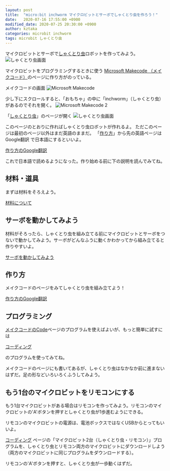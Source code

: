 ```yaml
---
layout: post
title:  "micro:bit inchworm マイクロビットとサーボでしゃくとり虫を作ろう！"
date:   2020-07-16 17:55:00 +0900
modified_date: 2020-07-25 20:30:00 +0900
author: kztaka
categories: microbit inchworm
tags: microbit しゃくとり虫
---
```

マイクロビットとサーボで[しゃくとり虫](https://makecode.microbit.org/projects/inchworm)ロボットを作ってみよう。
![しゃくとり虫画面](/blog/images/2020/0716-img003.png)

マイクロビットをプログラミングするときに使う [Microsoft Makecode （メイクコード）](https://makecode.microbit.org/)のページに作り方がのっている。

メイクコードの画面
![Microsoft Makecode](/blog/images/2020/0716-img001.png)

少し下にスクロールすると、「おもちゃ」の中に「inchworm」（しゃくとり虫）があるのでそれを開く。
![Microsoft Makecode 2](/blog/images/2020/0716-img002.png)

「[しゃくとり虫](https://makecode.microbit.org/projects/inchworm)」のページが開く
![しゃくとり虫画面](/blog/images/2020/0716-img003.png)

このページのとおりに作ればしゃくとり虫ロボットが作れるよ。
ただこのページは最初のページ以外はまだ英語のままだ。
「[作り方](https://makecode.microbit.org/projects/inchworm/make)」から先の英語ページは Google翻訳 で日本語にするといいよ。

[作り方のGoogle翻訳](https://translate.google.co.jp/translate?hl=ja&sl=en&tl=ja&u=https%3A%2F%2Fmakecode.microbit.org%2Fprojects%2Finchworm%2Fmake)

これで日本語で読めるようになった。作り始める前に下の説明を読んでみてね。

## 材料・道具
まずは材料をそろえよう。

[材料について](/blog/microbit/inchworm/2020/07/21/microbit-inchworm-materials.html)

## サーボを動かしてみよう
材料がそろったら、しゃくとり虫を組み立てる前にマイクロビットとサーボをつないで動かしてみよう。サーボがどんなふうに動くかわかってから組み立てると作りやすいよ。

[サーボを動かしてみよう](/blog/microbit/inchworm/2020/07/14/microbit-inchworm-dryrun.html)

## 作り方
メイクコードのページをみてしゃくとり虫を組み立てよう！

[作り方のGoogle翻訳](https://translate.google.co.jp/translate?hl=ja&sl=en&tl=ja&u=https%3A%2F%2Fmakecode.microbit.org%2Fprojects%2Finchworm%2Fmake)

## プログラミング
[メイクコードのCode](https://makecode.microbit.org/projects/inchworm/code)ページのプログラムを使えばよいが、もっと簡単に試すには

[コーディング](/blog/microbit/inchworm/2020/07/15/microbit-inchworm-code.html)

のプログラムを使ってみてね。

メイクコードのページにも書いてあるが、しゃくとり虫はなかなか前に進まないはずだ。足の形などいろいろくふうしてみよう。

## もう1台のマイクロビットをリモコンにする
もう1台マイクロビットがある場合はリモコンを作ってみよう。リモコンのマイクロビットの'A'ボタンを押すとしゃくとり虫が1歩進むようにできる。

リモコンのマイクロビットの電源は、電池ボックスではなくUSBからとってもいいよ。

[コーディング](/blog/microbit/inchworm/2020/07/15/microbit-inchworm-code.html) ページの「マイクロビット2台（しゃくとり虫・リモコン）」プログラムを、しゃくとり虫とリモコン両方のマイクロビットにダウンロードしよう（両方のマイクロビットに同じプログラムをダウンロードする）。

リモコンの'A'ボタンを押すと、しゃくとり虫が一歩動くはずだ。